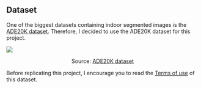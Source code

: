 ## Dataset
One of the biggest datasets containing indoor segmented images is the [ADE20K dataset](https://groups.csail.mit.edu/vision/datasets/ADE20K/). Therefore, I decided to use the ADE20K dataset for this project.

![](https://groups.csail.mit.edu/vision/datasets/ADE20K/assets/images/examples.png)
<p align="center">Source: <a href="https://groups.csail.mit.edu/vision/datasets/ADE20K/">ADE20K dataset</a></p>

Before replicating this project, I encourage you to read the [Terms of use](https://groups.csail.mit.edu/vision/datasets/ADE20K/terms/) of this dataset.
